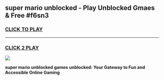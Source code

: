 
## super mario unblocked - Play Unblocked Gmaes & Free #f6sn3
<h3>
<a href="https://news.freeplayer.one?title=super_mario_unblocked&ref=24F">CLICK TO PLAY</a></h3>
<hr>

<h3>
<a href="https://news.freeplayer.one?title=super_mario_unblocked&ref=24F">CLICK 2 PLAY</a>
  
</h3>

<a href="https://news.freeplayer.one?title=super_mario_unblocked&ref=24F/"><img src="https://clearcache.store/games.png"></a>


**super mario unblocked games unblocked: Your Gateway to Fun and Accessible Online Gaming**
